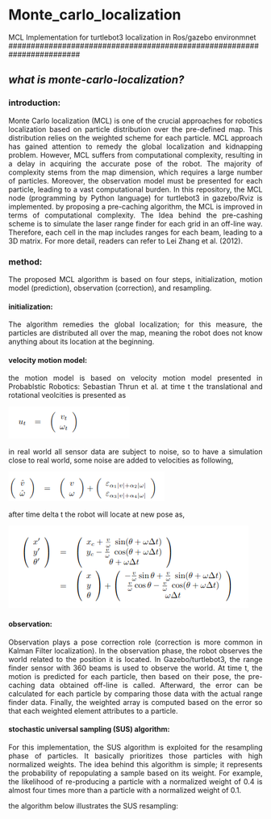 # Monte_carlo_localization
MCL Implementation for turtlebot3 localization in Ros/gazebo environmnet
########################################################################

## **_what is monte-carlo-localization?_**
### introduction:
<p align="justify"> Monte Carlo localization (MCL) is one of the crucial approaches for robotics localization based on particle distribution over the pre-defined map. This distribution relies on the weighted scheme for each particle. MCL approach has gained attention to remedy the global localization and kidnapping problem. However, MCL suffers from computational complexity, resulting in a delay in acquiring the accurate pose of the robot. The majority of complexity stems from the map dimension, which requires a large number of particles.
Moreover, the observation model must be presented for each particle, leading to a vast computational burden. In this repository, the MCL node (programming by Python language) for turtlebot3 in gazebo/Rviz is implemented. by proposing a pre-caching algorithm, the MCL is improved in terms of computational complexity. The Idea behind the pre-cashing scheme is to simulate the laser range finder for each grid in an off-line way. Therefore, each cell in the map includes ranges for each beam, leading to a 3D matrix. For more detail, readers can refer to Lei Zhang et al. (2012).</p>

### method:
<p align="justify"> The proposed MCL algorithm is based on four steps, initialization, motion model (prediction), observation (correction), and resampling.</p>

#### initialization:
 <p align="justify"> The algorithm remedies the global localization; for this measure, the particles are distributed all over the map, meaning the robot does not know anything about its location at the beginning.</p>
 
#### velocity motion model:
<p align="justify"> the motion model is based on velocity motion model presented in Probablstic Robotics: Sebastian Thrun et al.
 at time t the translational and rotational veolcities is presented as </p>
 
![My Image](supplimentary/1.png)
<p align="justify">in real world all sensor data are subject to noise, so to have a simulation close to real world, some noise are added to velocities as following,</p>

![My Image](supplimentary/3.png)

<p align="justify"> after time delta t the robot will locate at new pose as,</p>

![My Image](supplimentary/2.png)

#### observation:

<p align="justify"> Observation plays a pose correction role (correction is more common in Kalman Filter localization). In the observation phase, the robot observes the world related to the position it is located. In Gazebo/turtlebot3, the range finder sensor with 360 beams is used to observe the world.
 At time t, the motion is predicted for each particle, then based on their pose, the pre-caching data obtained off-line is called. Afterward, the error can be calculated for each particle by comparing those data with the actual range finder data. Finally, the weighted array is computed based on the error so that each weighted element attributes to a particle.</p>
 
#### stochastic universal sampling (SUS) algorithm:
<p align="justify"> For this implementation, the SUS algorithm is exploited for the resampling phase of particles. It basically prioritizes those particles with high normalized weights. The idea behind this algorithm is simple; it represents the probability of repopulating a sample based on its weight. For example, the likelihood of re-producing a particle with a normalized weight of 0.4 is almost four times more than a particle with a normalized weight of 0.1.</p>

<p align="justify">the algorithm below illustrates the SUS resampling:</p>









